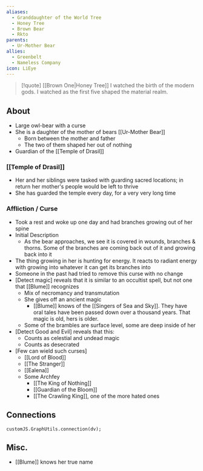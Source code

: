 ```yaml
---
aliases:
  - Granddaughter of the World Tree
  - Honey Tree
  - Brown Bear
  - Rkto
parents:
  - Ur-Mother Bear
allies:
  - Greenbelt
  - Nameless Company
icon: LiEye
---
```

> [!quote] [[Brown One|Honey Tree]]
> I watched the birth of the modern gods. I watched as the first five shaped the material realm.

## About

- Large owl-bear with a curse
- She is a daughter of the mother of bears [[Ur-Mother Bear]]
	- Born between the mother and father
	- The two of them shaped her out of nothing
- Guardian of the [[Temple of Drasil]]

### [[Temple of Drasil]]

- Her and her siblings were tasked with guarding sacred locations; in return her mother's people would be left to thrive
- She has guarded the temple every day, for a very very long time

### Affliction / Curse
- Took a rest and woke up one day and had branches growing out of her spine
- Initial Description
	- As the bear approaches, we see it is covered in wounds, branches & thorns. Some of the branches are coming back out of it and growing back into it
- The thing growing in her is hunting for energy. It reacts to radiant energy with growing into whatever it can get its branches into
- Someone in the past had tried to remove this curse with no change
- [Detect magic] reveals that it is similar to an occultist spell, but not one that [[Blume]] recognizes
	- Mix of necromancy and transmutation
	- She gives off an ancient magic
		- [[Blume]] knows of the [[Singers of Sea and Sky]]. They have oral tales have been passed down over a thousand years. That magic is old, hers is older.
	- Some of the brambles are surface level, some are deep inside of her
- [Detect Good and Evil] reveals that this:
	- Counts as celestial and undead magic
	- Counts as desecrated
- [Few can wield such curses]
	- [[Lord of Blood]]
	- [[The Stranger]]
	- [[Ealena]]
	- Some Archfey
		- [[The King of Nothing]]
		- [[Guardian of the Bloom]]
		- [[The Crawling King]], one of the more hated ones

## Connections
```dataviewjs
customJS.GraphUtils.connection(dv);
```

## Misc.
- [[Blume]] knows her true name